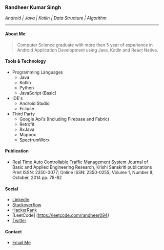 

### Randheer Kumar Singh 
_Android | Java | Kotlin | Data Structure | Algorithm_
* * *

#### About Me
> Computer Science graduate with more then 5 year of experience in Android Application Development using Java, Kotlin and React Native.

#### Tools & Technology
- Programming Languages
  - Java
  - Kotlin
  - Python
  - JavaScript (Basic)
- IDE's
  - Android Studio
  - Eclipse
- Third Party
  - Google Api's (Including Firebase and Fabric)
  - Retrofit
  - RxJava
  - Mapbox
  - SpectrumWorx 
  
#### Publication
  - [Real Time Auto Controllable Traffic Management System](https://www.krishisanskriti.org/vol_image/03Jul201510073021.pdf)
    Journal of Basic and Applied Engineering Research, Krishi Sanskriti publications
    Print ISSN: 2350-0077; Online ISSN: 2350-0255; Volume 1, Number 8; October, 2014  pp. 78-82 
  
#### Social
  - [LinkedIn](https://www.linkedin.com/in/randheer094/)
  - [Stackoverflow](https://stackoverflow.com/users/3524134/d4h)
  - [HackerRank](https://www.hackerrank.com/randheer094)
  - [LeetCode] (https://leetcode.com/randheer094)
  - [Twitter](https://twitter.com/randheer094)
  
#### Contact
  - [Email Me](mailto:randheer094@gmail.com)


